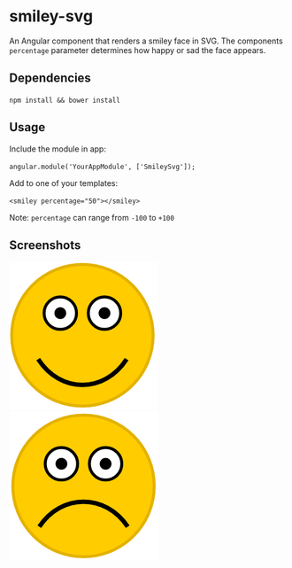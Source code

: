 # smiley-svg
An Angular component that renders a smiley face in SVG. The components `percentage` parameter determines how happy or sad the face appears.


## Dependencies

`npm install && bower install`

## Usage

Include the module in app:

`angular.module('YourAppModule', ['SmileySvg']);`

Add to one of your templates:

`<smiley percentage="50"></smiley>`

Note: `percentage` can range from `-100` to `+100`

## Screenshots

![Happy Face](img/happy.png) ![Sad Face](img/sad.png)
